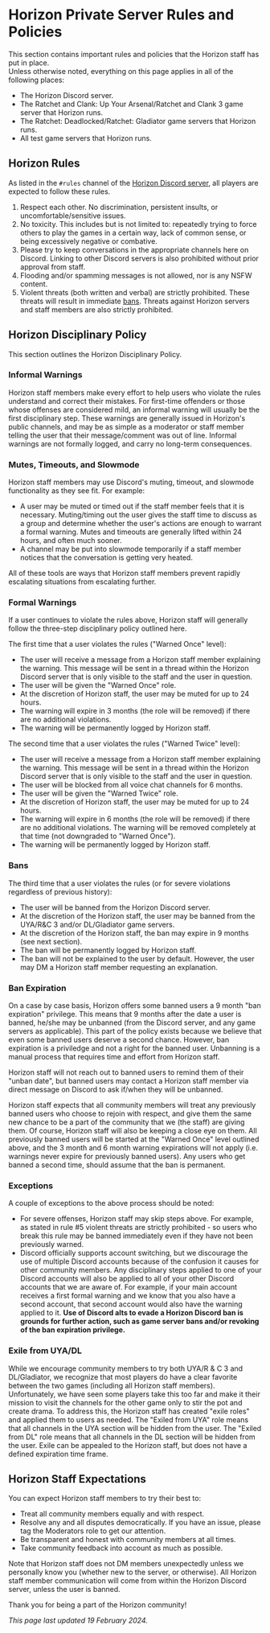 # Horizon Private Server Rules and Policies

This section contains important rules and policies that the Horizon staff has put in place.  
Unless otherwise noted, everything on this page applies in all of the following places:  
- The Horizon Discord server.  
- The Ratchet and Clank: Up Your Arsenal/Ratchet and Clank 3 game server that Horizon runs.  
- The Ratchet: Deadlocked/Ratchet: Gladiator game servers that Horizon runs.  
- All test game servers that Horizon runs.  


## Horizon Rules

As listed in the `#rules` channel of the [Horizon Discord server](https://discord.gg/horizonps), all players are expected to follow these rules.
1. Respect each other. No discrimination, persistent insults, or uncomfortable/sensitive issues.  
2. No toxicity. This includes but is not limited to: repeatedly trying to force others to play the games in a certain way, lack of common sense, or being excessively negative or combative.  
3. Please try to keep conversations in the appropriate channels here on Discord. Linking to other Discord servers is also prohibited without prior approval from staff.  
4. Flooding and/or spamming messages is not allowed, nor is any NSFW content.  
5. Violent threats (both written and verbal) are strictly prohibited. These threats will result in immediate [bans](#bans).  Threats against Horizon servers and staff members are also strictly prohibited.  


## Horizon Disciplinary Policy
This section outlines the Horizon Disciplinary Policy.  

### Informal Warnings
Horizon staff members make every effort to help users who violate the rules understand and correct their mistakes. For first-time offenders or those whose offenses are considered mild, an informal warning will usually be the first disciplinary step. These warnings are generally issued in Horizon's public channels, and may be as simple as a moderator or staff member telling the user that their message/comment was out of line. Informal warnings are not formally logged, and carry no long-term consequences.  

### Mutes, Timeouts, and Slowmode
Horizon staff members may use Discord's muting, timeout, and slowmode functionality as they see fit. For example:  
- A user may be muted or timed out if the staff member feels that it is necessary. Muting/timing out the user gives the staff time to discuss as a group and determine whether the user's actions are enough to warrant a formal warning. Mutes and timeouts are generally lifted within 24 hours, and often much sooner.  
- A channel may be put into slowmode temporarily if a staff member notices that the conversation is getting very heated.  

All of these tools are ways that Horizon staff members prevent rapidly escalating situations from escalating further.  

### Formal Warnings
If a user continues to violate the rules above, Horizon staff will generally follow the three-step disciplinary policy outlined here.  

The first time that a user violates the rules ("Warned Once" level):  
- The user will receive a message from a Horizon staff member explaining the warning. This message will be sent in a thread within the Horizon Discord server that is only visible to the staff and the user in question.  
- The user will be given the "Warned Once" role.  
- At the discretion of Horizon staff, the user may be muted for up to 24 hours.  
- The warning will expire in 3 months (the role will be removed) if there are no additional violations.  
- The warning will be permanently logged by Horizon staff.  

The second time that a user violates the rules ("Warned Twice" level):  
- The user will receive a message from a Horizon staff member explaining the warning. This message will be sent in a thread within the Horizon Discord server that is only visible to the staff and the user in question.  
- The user will be blocked from all voice chat channels for 6 months.  
- The user will be given the "Warned Twice" role.  
- At the discretion of Horizon staff, the user may be muted for up to 24 hours.  
- The warning will expire in 6 months (the role will be removed) if there are no additional violations. The warning will be removed completely at that time (not downgraded to "Warned Once").  
- The warning will be permanently logged by Horizon staff.  

### Bans
The third time that a user violates the rules (or for severe violations regardless of previous history):  
- The user will be banned from the Horizon Discord server.  
- At the discretion of the Horizon staff, the user may be banned from the UYA/R&C 3 and/or DL/Gladiator game servers.  
- At the discretion of the Horizon staff, the ban may expire in 9 months (see next section).  
- The ban will be permanently logged by Horizon staff.  
- The ban will not be explained to the user by default. However, the user may DM a Horizon staff member requesting an explanation.  

### Ban Expiration
On a case by case basis, Horizon offers some banned users a 9 month "ban expiration" privilege. This means that 9 months after the date a user is banned, he/she may be unbanned (from the Discord server, and any game servers as applicable). This part of the policy exists because we believe that even some banned users deserve a second chance. However, ban expiration is a priviledge and not a right for the banned user. Unbanning is a manual process that requires time and effort from Horizon staff.  

Horizon staff will not reach out to banned users to remind them of their "unban date", but banned users may contact a Horizon staff member via direct message on Discord to ask if/when they will be unbanned.  

Horizon staff expects that all community members will treat any previously banned users who choose to rejoin with respect, and give them the same new chance to be a part of the community that we (the staff) are giving them. Of course, Horizon staff will also be keeping a close eye on them. All previously banned users will be started at the "Warned Once" level outlined above, and the 3 month and 6 month warning expirations will not apply (i.e. warnings never expire for previously banned users). Any users who get banned a second time, should assume that the ban is permanent.  

### Exceptions
A couple of exceptions to the above process should be noted:  
- For severe offenses, Horizon staff may skip steps above. For example, as stated in rule #5 violent threats are strictly prohibited - so users who break this rule may be banned immediately even if they have not been previously warned.  
- Discord officially supports account switching, but we discourage the use of multiple Discord accounts because of the confusion it causes for other community members. Any disciplinary steps applied to one of your Discord accounts will also be applied to all of your other Discord accounts that we are aware of. For example, if your main account receives a first formal warning and we know that you also have a second account, that second account would also have the warning applied to it. **Use of Discord alts to evade a Horizon Discord ban is grounds for further action, such as game server bans and/or revoking of the ban expiration privilege.**  

### Exile from UYA/DL
While we encourage community members to try both UYA/R & C 3 and DL/Gladiator, we recognize that most players do have a clear favorite between the two games (including all Horizon staff members). Unfortunately, we have seen some players take this too far and make it their mission to visit the channels for the other game only to stir the pot and create drama. To address this, the Horizon staff has created "exile roles" and applied them to users as needed. The "Exiled from UYA" role means that all channels in the UYA section will be hidden from the user. The "Exiled from DL" role means that all channels in the DL section will be hidden from the user. Exile can be appealed to the Horizon staff, but does not have a defined expiration time frame. 


## Horizon Staff Expectations
You can expect Horizon staff members to try their best to:  
- Treat all community members equally and with respect.  
- Resolve any and all disputes democratically.  If you have an issue, please tag the Moderators role to get our attention.  
- Be transparent and honest with community members at all times.  
- Take community feedback into account as much as possible.

Note that Horizon staff does not DM members unexpectedly unless we personally know you (whether new to the server, or otherwise). All Horizon staff member communication will come from within the Horizon Discord server, unless the user is banned.  

Thank you for being a part of the Horizon community!  

_This page last updated 19 February 2024._
